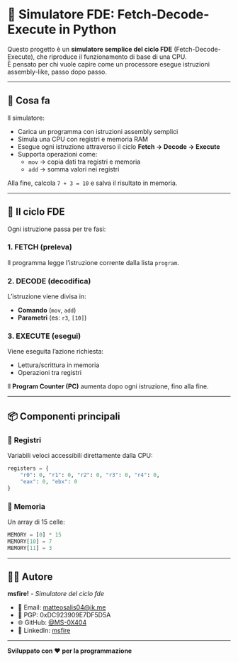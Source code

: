 # 🧠 Simulatore FDE: Fetch-Decode-Execute in Python

Questo progetto è un **simulatore semplice del ciclo FDE** (Fetch-Decode-Execute), che riproduce il funzionamento di base di una CPU.  
È pensato per chi vuole capire come un processore esegue istruzioni assembly-like, passo dopo passo.

---

## 🔧 Cosa fa

Il simulatore:
- Carica un programma con istruzioni assembly semplici
- Simula una CPU con registri e memoria RAM
- Esegue ogni istruzione attraverso il ciclo **Fetch → Decode → Execute**
- Supporta operazioni come:
  - `mov` → copia dati tra registri e memoria
  - `add` → somma valori nei registri

Alla fine, calcola `7 + 3 = 10` e salva il risultato in memoria.

---

## 🔄 Il ciclo FDE

Ogni istruzione passa per tre fasi:

### 1. **FETCH** (preleva)
Il programma legge l’istruzione corrente dalla lista `program`.

### 2. **DECODE** (decodifica)
L’istruzione viene divisa in:
- **Comando** (`mov`, `add`)
- **Parametri** (es: `r3`, `[10]`)

### 3. **EXECUTE** (esegui)
Viene eseguita l’azione richiesta:
- Lettura/scrittura in memoria
- Operazioni tra registri

Il **Program Counter (PC)** aumenta dopo ogni istruzione, fino alla fine.

---

## 📦 Componenti principali

### 🔹 **Registri**
Variabili veloci accessibili direttamente dalla CPU:
```python
registers = {
    "r0": 0, "r1": 0, "r2": 0, "r3": 0, "r4": 0,
    "eax": 0, "ebx": 0
}
```
### 🔹 **Memoria**
Un array di 15 celle:
```python
MEMORY = [0] * 15
MEMORY[10] = 7
MEMORY[11] = 3
```

---

## 👨‍💻 Autore

**msfire!** - *Simulatore del ciclo fde*

- 📧 Email: [matteosalis04@ik.me](mailto:matteosalis04@ik.me)
- 🔐 PGP: 0xDC923909E7DF5D5A
- 🌐 GitHub: [@MS-0X404](https://github.com/MS-0x404)
- 💼 LinkedIn: [msfire](https://linkedin.com/in/matteosalis04)

---

<div align="center"></div>

**Sviluppato con ❤️ per la programmazione**

